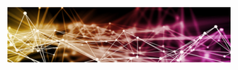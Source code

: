<a href="https://www.linkedin.com/in/forestheims" target="_blank">
  <img src="./13.webp" alt="background image" />
</a>
